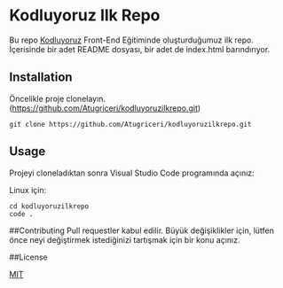 # Kodluyoruz Ilk Repo
Bu repo [Kodluyoruz](https://www.kodluyoruz.org/) Front-End Eğitiminde oluşturduğumuz ilk repo. İçerisinde bir adet README dosyası, bir adet de index.html barındırıyor. 

## Installation
Öncelikle proje clonelayın. (https://github.com/Atugriceri/kodluyoruzilkrepo.git)

```
git clone https://github.com/Atugriceri/kodluyoruzilkrepo.git
```

## Usage
Projeyi cloneladıktan sonra Visual Studio Code programında açınız: 

Linux için: 

```
cd kodluyoruzilkrepo
code .
```

##Contributing
Pull requestler kabul edilir. Büyük değişiklikler için, lütfen önce neyi değiştirmek istediğinizi tartışmak için bir konu açınız. 

##License

[MIT](https://choosealicense.com/licenses/mit/)